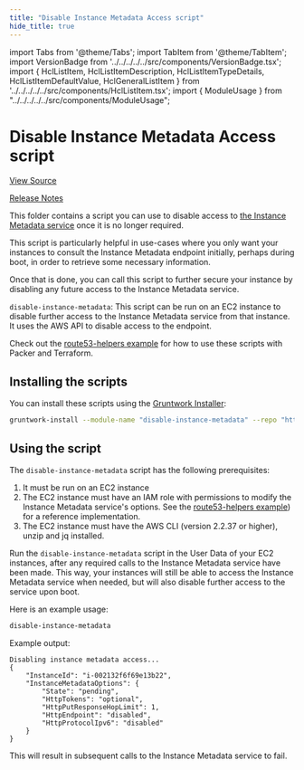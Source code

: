 ```yaml
---
title: "Disable Instance Metadata Access script"
hide_title: true
---
```


import Tabs from '@theme/Tabs';
import TabItem from '@theme/TabItem';
import VersionBadge from '../../../../../src/components/VersionBadge.tsx';
import { HclListItem, HclListItemDescription, HclListItemTypeDetails, HclListItemDefaultValue, HclGeneralListItem } from '../../../../../src/components/HclListItem.tsx';
import { ModuleUsage } from "../../../../../src/components/ModuleUsage";

<VersionBadge repoTitle="Module Server" version="0.15.5" lastModifiedVersion="0.13.4"/>

# Disable Instance Metadata Access script

<a href="https://github.com/gruntwork-io/terraform-aws-server/tree/v0.15.5/modules/disable-instance-metadata" className="link-button" title="View the source code for this module in GitHub.">View Source</a>

<a href="https://github.com/gruntwork-io/terraform-aws-server/releases/tag/v0.13.4" className="link-button" title="Release notes for only versions which impacted this module.">Release Notes</a>

This folder contains a script you can use to disable access to [the Instance Metadata service](https://docs.aws.amazon.com/AWSEC2/latest/UserGuide/ec2-instance-metadata.html) once it is no longer required.

This script is particularly helpful in use-cases where you only want your instances to consult the Instance Metadata endpoint initially, perhaps during boot, in order to retrieve some necessary information.

Once that is done, you can call this script to further secure your instance by disabling any future access to the Instance Metadata service.

`disable-instance-metadata`: This script can be run on an EC2 instance to disable further access to the Instance Metadata service from that instance. It uses
the AWS API to disable access to the endpoint.

Check out the [route53-helpers example](https://github.com/gruntwork-io/terraform-aws-server/tree/v0.15.5/examples/route53-helpers) for how to use these scripts with Packer and Terraform.

## Installing the scripts

You can install these scripts using the [Gruntwork Installer](https://github.com/gruntwork-io/gruntwork-installer):

```bash
gruntwork-install --module-name "disable-instance-metadata" --repo "https://github.com/gruntwork-io/terraform-aws-server" --tag "0.13.3"
```

## Using the script

The `disable-instance-metadata` script has the following prerequisites:

1.  It must be run on an EC2 instance
2.  The EC2 instance must have an IAM role with permissions to modify the Instance Metadata service's options. See the
    [route53-helpers example](https://github.com/gruntwork-io/terraform-aws-server/tree/v0.15.5/examples/route53-helpers)) for a reference implementation.
3.  The EC2 instance must have the AWS CLI (version 2.2.37 or higher), unzip and jq installed.

Run the `disable-instance-metadata` script in the User Data of your EC2 instances, after any required calls to the Instance Metadata service have been made. This way, your instances will still be able to access the Instance Metadata service when needed, but will also disable further access to the service upon boot.

Here is an example usage:

```bash
disable-instance-metadata
```

Example output:

```
Disabling instance metadata access...
{
    "InstanceId": "i-002132f6f69e13b22",
    "InstanceMetadataOptions": {
        "State": "pending",
        "HttpTokens": "optional",
        "HttpPutResponseHopLimit": 1,
        "HttpEndpoint": "disabled",
        "HttpProtocolIpv6": "disabled"
    }
}
```

This will result in subsequent calls to the Instance Metadata service to fail.


<!-- ##DOCS-SOURCER-START
{
  "originalSources": [
    "https://github.com/gruntwork-io/terraform-aws-server/tree/v0.15.5/modules/disable-instance-metadata/readme.md",
    "https://github.com/gruntwork-io/terraform-aws-server/tree/v0.15.5/modules/disable-instance-metadata/variables.tf",
    "https://github.com/gruntwork-io/terraform-aws-server/tree/v0.15.5/modules/disable-instance-metadata/outputs.tf"
  ],
  "sourcePlugin": "module-catalog-api",
  "hash": "2fb09ca87d15a956faeb66ff16b8ec30"
}
##DOCS-SOURCER-END -->
